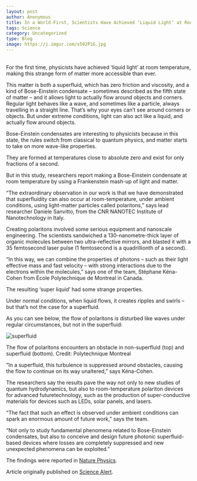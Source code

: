 ```yaml
---
layout: post
author: Anonymous
title: In a World-First, Scientists Have Achieved ‘Liquid Light’ at Room Temperature
tags: Science
category: Uncategorized
type: Blog
image: https://i.imgur.com/s592P1G.jpg
---
```

\
For the first time, physicists have achieved ‘liquid light’ at room temperature, making this strange form of matter more accessible than ever.

This matter is both a superfluid, which has zero friction and viscosity, and a kind of Bose-Einstein condensate – sometimes described as the fifth state of matter – and it allows light to actually flow around objects and corners.
Regular light behaves like a wave, and sometimes like a particle, always travelling in a straight line. That’s why your eyes can’t see around corners or objects. But under extreme conditions, light can also act like a liquid, and actually flow around objects.

Bose-Einstein condensates are interesting to physicists because in this state, the rules switch from classical to quantum physics, and matter starts to take on more wave-like properties.

They are formed at temperatures close to absolute zero and exist for only fractions of a second.

But in this study, researchers report making a Bose-Einstein condensate at room temperature by using a Frankenstein mash-up of light and matter.

“The extraordinary observation in our work is that we have demonstrated that superfluidity can also occur at room-temperature, under ambient conditions, using light-matter particles called polaritons,” says lead researcher Daniele Sanvitto, from the CNR NANOTEC Institute of Nanotechnology in Italy.

Creating polaritons involved some serious equipment and nanoscale engineering.
The scientists sandwiched a 130-nanometre-thick layer of organic molecules between two ultra-reflective mirrors, and blasted it with a 35 femtosecond laser pulse (1 femtosecond is a quadrillionth of a second).

“In this way, we can combine the properties of photons – such as their light effective mass and fast velocity – with strong interactions due to the electrons within the molecules,” says one of the team, Stéphane Kéna-Cohen from École Polytechnique de Montreal in Canada.

The resulting ‘super liquid’ had some strange properties.

Under normal conditions, when liquid flows, it creates ripples and swirls – but that’s not the case for a superfluid.

As you can see below, the flow of polaritons is disturbed like waves under regular circumstances, but not in the superfluid:

![superfluid](https://i.imgur.com/EWVcwrj.jpg)

The flow of polaritons encounters an obstacle in non-superfluid (top) and superfluid (bottom). 
Credit: Polytechnique Montreal

“In a superfluid, this turbulence is suppressed around obstacles, causing the flow to continue on its way unaltered,” says Kéna-Cohen.

The researchers say the results pave the way not only to new studies of quantum hydrodynamics, but also to room-temperature polariton devices for advanced futuretechnology, such as the production of super-conductive materials for devices such as LEDs, solar panels, and lasers.

“The fact that such an effect is observed under ambient conditions can spark an enormous amount of future work,” says the team.

“Not only to study fundamental phenomena related to Bose-Einstein condensates, but also to conceive and design future photonic superfluid-based devices where losses are completely suppressed and new unexpected phenomena can be exploited.”

The findings were reported in [Nature Physics](https://www.nature.com/articles/nphys4147.epdf).

Article originally published on [Science Alert](https://www.sciencealert.com/scientists-create-fifth-state-of-matter-liquid-light).